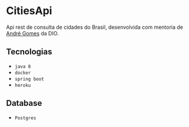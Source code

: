 # CitiesApi

Api rest de consulta de cidades do Brasil, desenvolvida com mentoria de [André Gomes](https://github.com/andrelugomes) da DIO.

## Tecnologias

- `java 8`
- `docker`
- `spring boot`
- `heroku`

## Database

- `Postgres`

